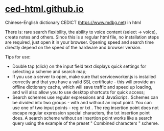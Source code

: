 # [ced-html.github.io](https://ced-html.github.io/)
Chinese-English dictionary CEDICT (https://www.mdbg.net) in html

There is: rare search flexibility, the ability to voice content (select -> voice), create notes and others. Since this is a regular html file, no installation steps are required, just open it in your browser. Opening speed and search time directly depend on the speed of the hardware and browser version.

Tips for use:
- Double tap (click) on the input field text displays quick settings for selecting a scheme and search map;
- If you use a server to open, make sure that serviceworker.js is installed correctly and that you have a valid SSL certificate - this will provide an offline dictionary cache, which will save traffic and speed up loading, and will also allow you to use desktop shortcuts for quick access;
- Search schemes use regular expressions and JavaScript . Schemes can be divided into two groups - with and without an input point. You can use one of two input points - reg or txt . The reg insertion point does not escape regular expression special characters, the txt insertion point does. A search scheme without an insertion point works like a search query using the example of the preset " Combined characters " scheme.
